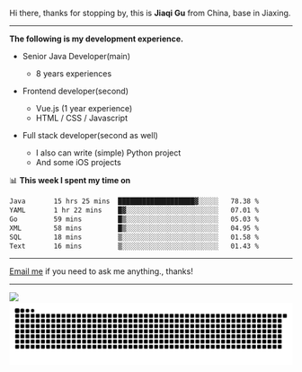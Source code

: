 Hi there, thanks for stopping by, this is **Jiaqi Gu** from China, base in Jiaxing.

---

**The following is my development experience.**

- Senior Java Developer(main)
  - 8 years experiences

- Frontend developer(second)
  - Vue.js (1 year experience)
  - HTML / CSS / Javascript
  
- Full stack developer(second as well)
  - I also can write (simple) Python project
  - And some iOS projects

📊 **This week I spent my time on**
<!--START_SECTION:waka-->

```text
Java       15 hrs 25 mins  ███████████████████▓░░░░░   78.38 %
YAML       1 hr 22 mins    █▓░░░░░░░░░░░░░░░░░░░░░░░   07.01 %
Go         59 mins         █▒░░░░░░░░░░░░░░░░░░░░░░░   05.03 %
XML        58 mins         █▒░░░░░░░░░░░░░░░░░░░░░░░   04.95 %
SQL        18 mins         ▒░░░░░░░░░░░░░░░░░░░░░░░░   01.58 %
Text       16 mins         ▒░░░░░░░░░░░░░░░░░░░░░░░░   01.43 %
```

<!--END_SECTION:waka-->

---

[Email me](mailto:htk2klwgr@mozmail.com?subject=Hiring_from_GitHub) if you need to ask me anything., thanks!

---

![]( https://visitor-badge.glitch.me/badge?page_id=githubgujiaqi)
![]( https://github.com/droid-Q/droid-Q/raw/output/github-contribution-grid-snake.svg#gh-dark-mode-only)
